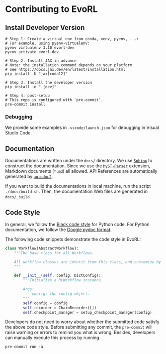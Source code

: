 # Contributing to EvoRL

## Install Developer Version

```shell
# Step 1: Create a virtual env from conda, venv, pyenv, ...:
# For example, using pyenv-virtualenv:
pyenv virtualenv 3.10 evorl-dev
pyenv activate evorl-dev

# Step 2: Install JAX in advance
# Note: the installation command depends on your platform.
# See https://docs.jax.dev/en/latest/installation.html
pip install -U "jax[cuda12]"

# Step 3: Install the developer version
pip install -e ".[dev]"

# Step 4: post-setup
# This repo is configured with `pre-commit`.
pre-commit install
```

### Debugging

We provide some examples in `.vscode/launch.json` for debugging in Visual Studio Code.

## Documentation

Documentations are written under the `docs/` directory. We use [`Sphinx`](https://www.sphinx-doc.org/) to construct the documentation. Since we use the [`MyST-Parser`](https://myst-parser.readthedocs.io/) extension, Markdown documents (`*.md`) all allowed. API References are automatically generated by [`autodoc2`](https://sphinx-autodoc2.readthedocs.io/).

If you want to build the documentations in local machine, run the script `./docs/build.sh`. Then, the documentation Web files are generated in `docs/_build`.

## Code Style

In general, we follow the [Black code style](https://black.readthedocs.io/en/stable/the_black_code_style/current_style.html) for Python code. For Python documentation, we follow the [Google pydoc format](https://sphinxcontrib-napoleon.readthedocs.io/en/latest/example_google.html).

The following code snippets demonstrate the code style in EvoRL:

```python
class Workflow(AbstractWorkflow):
    """The base class for all Workflows.

    All workflow classes are inherit from this class, and customize by implementing
    """

    def __init__(self, config: DictConfig):
        """Initialize a RLWorkflow instance.

        Args:
            config: the config object.
        """
        self.config = config
        self.recorder = ChainRecorder([])
        self.checkpoint_manager = setup_checkpoint_manager(config)
```

Developers do not need to worry about whether the submitted code satisfy the above code style. Before submitting any commit, the `pre-commit` will raise warning or errors to remind you what is wrong. Besides, developers can manually execute this process by running

```shell
pre-commit run -a
```
